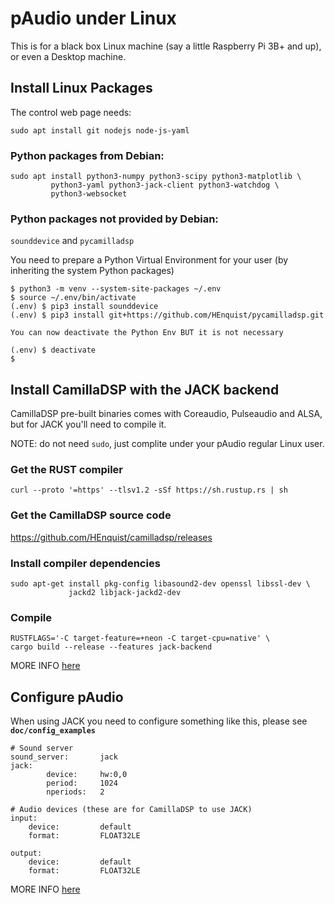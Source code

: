 # pAudio under Linux

This is for a black box Linux machine (say a little Raspberry Pi 3B+ and up), or even a Desktop machine.


## Install Linux Packages

The control web page needs:

    sudo apt install git nodejs node-js-yaml

### Python packages from Debian:

    sudo apt install python3-numpy python3-scipy python3-matplotlib \
             python3-yaml python3-jack-client python3-watchdog \
             python3-websocket

### Python packages not provided by Debian:

`sounddevice` and `pycamilladsp`

You need to prepare a Python Virtual Environment for your user (by inheriting the system Python packages)

```
$ python3 -m venv --system-site-packages ~/.env
$ source ~/.env/bin/activate
(.env) $ pip3 install sounddevice
(.env) $ pip3 install git+https://github.com/HEnquist/pycamilladsp.git

You can now deactivate the Python Env BUT it is not necessary

(.env) $ deactivate
$
```

## Install CamillaDSP with the JACK backend

CamillaDSP pre-built binaries comes with Coreaudio, Pulseaudio and ALSA, but for JACK you'll need to compile it.

NOTE: do not need `sudo`, just complite under your pAudio regular Linux user.

### Get the RUST compiler

    curl --proto '=https' --tlsv1.2 -sSf https://sh.rustup.rs | sh

### Get the CamillaDSP source code

https://github.com/HEnquist/camilladsp/releases

### Install compiler dependencies

    sudo apt-get install pkg-config libasound2-dev openssl libssl-dev \
                 jackd2 libjack-jackd2-dev

### Compile

    RUSTFLAGS='-C target-feature=+neon -C target-cpu=native' \
    cargo build --release --features jack-backend

MORE INFO [here](https://github.com/HEnquist/camilladsp/tree/master?tab=readme-ov-file#building)

## Configure pAudio

When using JACK you need to configure something like this, please see **`doc/config_examples`**


    # Sound server
    sound_server:       jack
    jack:
            device:     hw:0,0
            period:     1024
            nperiods:   2
    
    # Audio devices (these are for CamillaDSP to use JACK)
    input:
        device:         default
        format:         FLOAT32LE
    
    output:
        device:         default
        format:         FLOAT32LE

MORE INFO [here](https://github.com/HEnquist/camilladsp/tree/master?tab=readme-ov-file#jack) 
